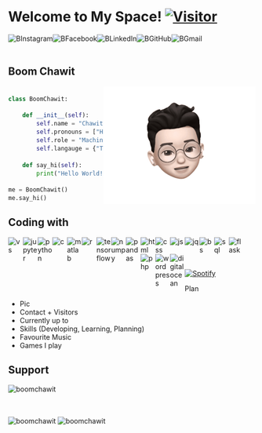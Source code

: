 # Welcome to My Space! [![Visitor](https://visitor-badge.laobi.icu/badge?page_id=BoomChawit.BoomChawit)](https://github.com/BoomChawit)

<a href="https://www.instagram.com/b.chawit">
  <img align="left" alt="BInstagram" height="30" src="https://cdn-icons-png.flaticon.com/512/2111/2111463.png"/>
</a>
<a href="https://www.facebook.com/boomchawit">
  <img align="left" alt="BFacebook" height="30" src="https://cdn-icons-png.flaticon.com/512/733/733547.png"/>
</a>
<a href="https://www.linkedin.com/in/bchawit">
  <img align="left" alt="BLinkedIn" height="30" src="https://cdn-icons-png.flaticon.com/512/174/174857.png"/>
</a>
<a href="https://github.com/BoomChawit">
  <img align="left" alt="BGitHub" height="30" src="https://cdn-icons-png.flaticon.com/512/733/733553.png"/>
</a>
<a href="boomchawit.2203@gmail.com">
  <img align="left" alt="BGmail" height="32" src="https://cdn-icons-png.flaticon.com/512/732/732200.png"/>
</a>
<br><br>

## Boom Chawit 
<img align="right" alt="ChawitGIF" src="https://github.com/BoomChawit/BoomChawit/blob/main/Pics/Memoji_BoomChawit.gif" height="240" />


```python

class BoomChawit:

    def __init__(self):
        self.name = "Chawit Kaewnuratchadasor"
        self.pronouns = ["He", "Him"]
        self.role = "Machine Learning Engineer"
        self.langauge = {"Thai" : "Native", "English" : "Fluent"}

    def say_hi(self):
        print("Hello World!")

me = BoomChawit()
me.say_hi()


```

## Coding with

<img align="left" alt="vs" width="30" src="https://cdn.jsdelivr.net/gh/devicons/devicon/icons/vscode/vscode-original.svg">
<img align="left" alt="jupyter" width="30" src="https://cdn.jsdelivr.net/gh/devicons/devicon/icons/jupyter/jupyter-original-wordmark.svg"/>
<img align="left" alt="python" width="30" src="https://cdn.jsdelivr.net/gh/devicons/devicon/icons/python/python-original.svg"/>
<img align="left" alt="c" width="30" src="https://cdn.jsdelivr.net/gh/devicons/devicon/icons/c/c-original.svg"/>
<img align="left" alt="matlab" width="30" src="https://cdn.jsdelivr.net/gh/devicons/devicon/icons/matlab/matlab-original.svg"/>
<img align="left" alt="r" width="30" src="https://cdn.jsdelivr.net/gh/devicons/devicon/icons/r/r-original.svg"/>
<img align="left" alt="tensorflow" width="30" src="https://cdn.jsdelivr.net/gh/devicons/devicon/icons/tensorflow/tensorflow-original.svg"/>
<img align="left" alt="numpy" width="30" src="https://cdn.jsdelivr.net/gh/devicons/devicon/icons/numpy/numpy-original.svg"/>
<img align="left" alt="pandas" width="30" src="https://cdn.jsdelivr.net/gh/devicons/devicon/icons/pandas/pandas-original.svg"/>
<img align="left" alt="html" width="30" src="https://cdn.jsdelivr.net/gh/devicons/devicon/icons/html5/html5-original.svg">
<img align="left" alt="css" width="30" src="https://cdn.jsdelivr.net/gh/devicons/devicon/icons/css3/css3-original.svg">
<img align="left" alt="js" width="30" src="https://cdn.jsdelivr.net/gh/devicons/devicon/icons/javascript/javascript-original.svg">
<img align="left" alt="jq" width="30" src="https://cdn.jsdelivr.net/gh/devicons/devicon/icons/jquery/jquery-original.svg">
<img align="left" alt="bs" width="30" src="https://cdn.jsdelivr.net/gh/devicons/devicon/icons/bootstrap/bootstrap-original.svg">
<img align="left" alt="sql" width="30" src="https://cdn.jsdelivr.net/gh/devicons/devicon/icons/mysql/mysql-original.svg"/>
<img align="left" alt="flask" width="30" src="https://cdn.jsdelivr.net/gh/devicons/devicon/icons/flask/flask-original.svg"/>
<img align="left" alt="php" width="30" src="https://cdn.jsdelivr.net/gh/devicons/devicon/icons/php/php-original.svg"/>
<img align="left" alt="wordpress" width="30" src="https://cdn.jsdelivr.net/gh/devicons/devicon/icons/wordpress/wordpress-plain.svg">
<img align="left" alt="digitalocean" width="30" src="https://cdn.jsdelivr.net/gh/devicons/devicon/icons/digitalocean/digitalocean-original.svg">

<br><br><br>

[![Spotify](https://spotify-now-playing-smoky-five.vercel.app//api/spotify)](https://open.spotify.com/user/314ft2p24omnvcnd6pqb6si4gcea)

<!-- ### Currently learning
<img align="left" alt="nodejs" width="34" src="https://cdn.jsdelivr.net/gh/devicons/devicon/icons/nodejs/nodejs-original.svg">
<img align="left" alt="react" width="34" src="https://cdn.jsdelivr.net/gh/devicons/devicon/icons/react/react-original.svg">
<img align="left" alt="c++" width="34" src="https://cdn.jsdelivr.net/gh/devicons/devicon/icons/cplusplus/cplusplus-original.svg">
<br /><br />

### Planning to learn
<img align="left" alt="angular" width="34" src="https://cdn.jsdelivr.net/gh/devicons/devicon/icons/angularjs/angularjs-original.svg">
<img align="left" alt="flutter" width="34" src="https://cdn.jsdelivr.net/gh/devicons/devicon/icons/flutter/flutter-original.svg">
<img align="left" alt="mongodb" width="34" src="https://cdn.jsdelivr.net/gh/devicons/devicon/icons/mongodb/mongodb-original.svg">
<img align="left" alt="vuejs" width="34" src="https://cdn.jsdelivr.net/gh/devicons/devicon/icons/vuejs/vuejs-original.svg">

<br /><br />
<details>
  <summary>GitHub Stats</summary>
  <img alt="BoomChawit's GitHub Stats" src="https://github-readme-stats.vercel.app/api?username=BoomChawit&show_icons=true&hide_border=false&title_color=ff652f&icon_color=FFE400&bg_color=09131B&text_color=ffffff&border_color=0c1a25" />
</details>


<img src = "https://img.shields.io/github/watchers/BoomChawit/BoomChawit?style=social"/> -->
   
Plan

- Pic
- Contact + Visitors
- Currently up to 
- Skills (Developing, Learning, Planning)
- Favourite Music
- Games I play

## Support
<p><a href="https://www.buymeacoffee.com/boomchawit"> <img align="left" src="https://cdn.buymeacoffee.com/buttons/v2/default-yellow.png" height="50" width="210" alt="boomchawit" /></a></p>
<br><br><br>

<p>
  <img src="https://github-readme-stats.vercel.app/api/top-langs?username=boomchawit&show_icons=true&locale=en&layout=compact" alt="boomchawit" />
  <img src="https://github-readme-streak-stats.herokuapp.com/?user=boomchawit&" alt="boomchawit" />
</p>

